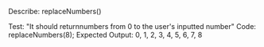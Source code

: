 Describe: replaceNumbers()

Test: "It should returnnumbers from 0 to the user's inputted number"
Code: replaceNumbers(8);
Expected Output: 0, 1, 2, 3, 4, 5, 6, 7, 8
